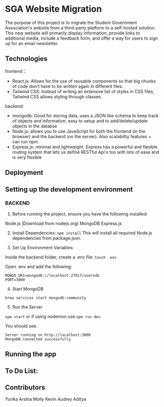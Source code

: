 # SGA Website Migration

The purpose of this project is to migrate the Student Government Association's website from a third-party platform to a self-hosted solution. This new website will primarily display information, provide links to additional media, include a feedback form, and offer a way for users to sign up for an email newsletter.

## Technologies
frontend：
- React.js: Allows for the use of reusable components so that big chunks of code don't have to be written again in different files.
- Tailwind CSS: Instead of writing an extensive list of styles in CSS files, Tailwind CSS allows styling through classes.
  
backend:
- mongodb: Good for storing data, uses a JSON like schema to keep track of objects and information, easy to setup and to add/delete/update objects in the databse
- Node.js: allows you to use JavaScript for both the frontend (in the browser) and the backend (on the server). Also scalability features + can run npm
- Express.js: minimal and lightweight. Express has a powerful and flexible routing system that lets us define RESTful Api's too with lots of ease and is very flexible
## Deployment

## Setting up the development environment

### BACKEND

1. Before running the project, ensure you have the following installed:

Node.js (Download from nodejs.org)
MongoDB 
Express.js

2. Install Dependencies: `npm install` This will install all required Node.js dependencies from package.json.

3. Set Up Environment Variables:
   
Inside the backend folder, create a .env file: `touch .env`

Open .env and add the following:
```
MONGO_URI=mongodb://localhost:27017/usersdb
PORT=3000
```

4. Start MongoDB

`brew services start mongodb-community`

5. Run the Server

`npm start` or if using nodemon use `npm run dev`

You should see:
```
Server running on http://localhost:3000
MongoDB connected successfully
```

## Running the app

## To Do List:

## Contributors

Yurika
Arshia
Molly
Kevin
Audrey
Aditya
